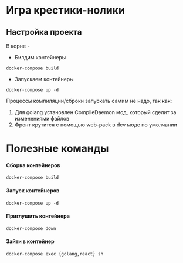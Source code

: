 # Игра крестики-нолики

## Настройка проекта
В корне - 
- Билдим контейнеры
```
docker-compose build
```
- Запускаем контейнеры
```
docker-compose up -d
```

Процессы компиляции/сброки запускать самим не надо, так как:
1. Для golang установлен CompileDaemon мод, который сделит за изменениями файлов
2. Фронт крутится с помощью web-pack в dev моде по умолчании 

# Полезные команды

#### Сборка контейнеров
```
docker-compose build
```

#### Запуск контейнеров
```
docker-compose up -d
```

#### Приглушить контейнера
```
docker-compose down
```

#### Зайти в контейнер
```
docker-compose exec {golang,react} sh
```

